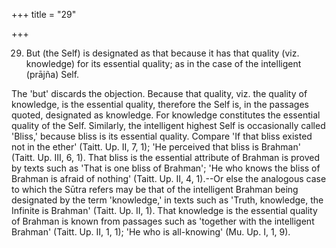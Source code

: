 +++
title = "29"

+++


29. But (the Self) is designated as that because it has that quality (viz. knowledge) for its essential quality; as in the case of the intelligent (prājña) Self.

The 'but' discards the objection. Because that quality, viz. the quality of knowledge, is the essential quality, therefore the Self is, in the passages quoted, designated as knowledge. For knowledge constitutes the essential quality of the Self. Similarly, the intelligent highest Self is occasionally called 'Bliss,' because bliss is its essential quality. Compare 'If that bliss existed not in the ether' (Taitt. Up. II, 7, 1); 'He perceived that bliss is Brahman' (Taitt. Up. III, 6, 1). That bliss is the essential attribute of Brahman is proved by texts such as 'That is one bliss of Brahman'; 'He who knows the bliss of Brahman is afraid of nothing' (Taitt. Up. II, 4, 1).--Or else the analogous case to which the Sūtra refers may be that of the intelligent Brahman being designated by the term 'knowledge,' in texts such as 'Truth, knowledge, the Infinite is Brahman' (Taitt. Up. II, 1). That knowledge is the essential quality of Brahman is known from passages such as 'together with the intelligent Brahman' (Taitt. Up. II, 1, 1); 'He who is all-knowing' (Mu. Up. I, 1, 9).

